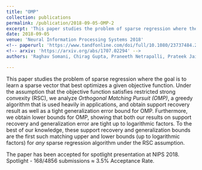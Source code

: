 ```yaml
---
title: "OMP"
collection: publications
permalink: /publication/2018-09-05-OMP-2
excerpt: 'This paper studies the problem of sparse regression where the goal is to learn a sparse vector that best optimizes a given objective function. Under the assumption that the objective function satisfies restricted strong convexity (RSC), we analyze Orthogonal Matching Pursuit (OMP), a greedy algorithm that is used heavily in applications, and obtain support recovery result as well as a tight generalization error bound for OMP. Furthermore, we obtain lower bounds for OMP, showing that both our results on support recovery and generalization error are tight up to logarithmic factors. To the best of our knowledge, these support recovery and generalization bounds are the first such matching upper and lower bounds (up to logarithmic factors) for any sparse regression algorithm under the RSC assumption.'
date: 2018-09-05
venue: 'Neural Information Processing Systems 2018'
<!-- paperurl: 'https://www.tandfonline.com/doi/full/10.1080/23737484.2017.1392266' -->
<!-- arxiv: 'https://arxiv.org/abs/1707.02294' -->
authors: 'Raghav Somani, Chirag Gupta, Praneeth Netrapalli, Prateek Jain'

---
```

This paper studies the problem of sparse regression where the goal is to learn a sparse vector that best optimizes a given objective function. Under the assumption that the objective function satisfies restricted strong convexity (RSC), we analyze *Orthogonal Matching Pursuit (OMP)*, a greedy algorithm that is used heavily in applications, and obtain support recovery result as well as a tight generalization error bound for OMP. Furthermore, we obtain lower bounds for OMP, showing that both our results on support recovery and generalization error are tight up to logarithmic factors. To the best of our knowledge, these support recovery and generalization bounds are the first such matching upper and lower bounds (up to logarithmic factors) for *any* sparse regression algorithm under the RSC assumption.

The paper has been accepted for spotlight presentation at NIPS 2018. Spotlight - 168/4856 submissions ≈ 3.5% Acceptance Rate.

<!-- The Arxiv version of the work can be viewed [here](https://arxiv.org/pdf/1707.02294.pdf). -->

<!-- The e-print of the article is available [here](http://www.tandfonline.com/eprint/P63VhqP5wpNJjqqTe9V3/full). -->

<!-- Recommended citation: 'Arabin Kumar Dey, Raghav Somani & Sreangsu Acharyya (2017). A case study of empirical Bayes in a user-movie recommendation system, <i>Communications in Statistics: Case Studies, Data Analysis and Applications</i>, 3:1-2, 1-6, DOI: 10.1080/23737484.2017.1392266' -->